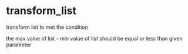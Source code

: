 # transform_list
transform list to met the condition

the max value of list - min value of list should be equal or less than given parameter
